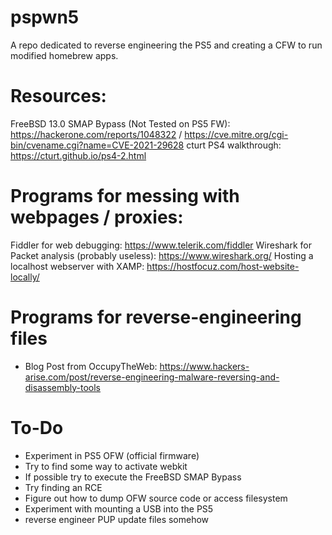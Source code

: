 # pspwn5
A repo dedicated to reverse engineering the PS5 and creating a CFW to run modified homebrew apps.

# Resources:
FreeBSD 13.0 SMAP Bypass (Not Tested on PS5 FW): https://hackerone.com/reports/1048322 / https://cve.mitre.org/cgi-bin/cvename.cgi?name=CVE-2021-29628
cturt PS4 walkthrough: https://cturt.github.io/ps4-2.html

# Programs for messing with webpages / proxies:
Fiddler for web debugging: https://www.telerik.com/fiddler
Wireshark for Packet analysis (probably useless): https://www.wireshark.org/
Hosting a localhost webserver with XAMP: https://hostfocuz.com/host-website-locally/

# Programs for reverse-engineering files
- Blog Post from OccupyTheWeb: https://www.hackers-arise.com/post/reverse-engineering-malware-reversing-and-disassembly-tools

# To-Do
- Experiment in PS5 OFW (official firmware)
- Try to find some way to activate webkit
- If possible try to execute the FreeBSD SMAP Bypass
- Try finding an RCE 
- Figure out how to dump OFW source code or access filesystem
- Experiment with mounting a USB into the PS5
- reverse engineer PUP update files somehow
